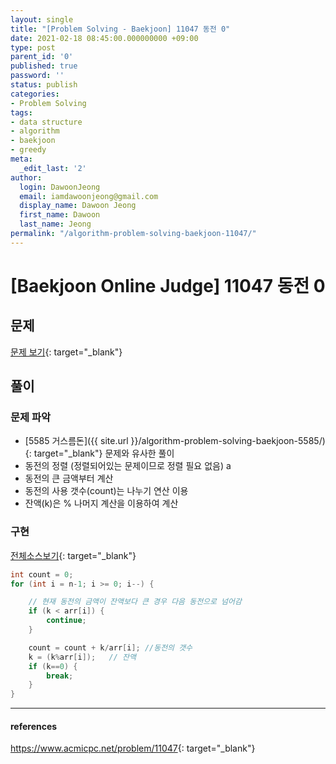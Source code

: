 ```yaml
---
layout: single
title: "[Problem Solving - Baekjoon] 11047 동전 0"
date: 2021-02-18 08:45:00.000000000 +09:00
type: post
parent_id: '0'
published: true
password: ''
status: publish
categories:
- Problem Solving
tags:
- data structure
- algorithm
- baekjoon
- greedy
meta:
  _edit_last: '2'
author:
  login: DawoonJeong
  email: iamdawoonjeong@gmail.com
  display_name: Dawoon Jeong
  first_name: Dawoon
  last_name: Jeong
permalink: "/algorithm-problem-solving-baekjoon-11047/"
---
```

# [Baekjoon Online Judge] 11047 동전 0

## 문제
[문제 보기](https://www.acmicpc.net/problem/11047){: target="_blank"}

## 풀이

### 문제 파악
- [5585 거스름돈]({{ site.url }}/algorithm-problem-solving-baekjoon-5585/){: target="_blank"} 문제와 유사한 풀이
- 동전의 정렬 (정렬되어있는 문제이므로 정렬 필요 없음) a
- 동전의 큰 금액부터 계산
- 동전의 사용 갯수(count)는 나누기 연산 이용  
- 잔액(k)은 % 나머지 계산을 이용하여 계산

### 구현

[전체소스보기](https://github.com/devvoon/java-datastructure-algorithm/blob/master/java-algorithm-problem-solving/src/baekjoon/problem11047/Main.java){: target="_blank"}

```java
int count = 0;
for (int i = n-1; i >= 0; i--) {

    // 현재 동전의 금액이 잔액보다 큰 경우 다음 동전으로 넘어감
    if (k < arr[i]) {
        continue;
    }

    count = count + k/arr[i]; //동전의 갯수
    k = (k%arr[i]);   // 잔액
    if (k==0) {
        break;
    }
}
```

---

#### references
<https://www.acmicpc.net/problem/11047>{: target="_blank"}
